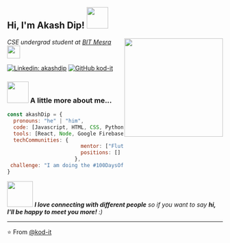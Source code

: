 <h2> Hi, I'm Akash Dip! <img src="https://media.giphy.com/media/zJ3V6Ot51H8Y0/giphy.gif" width="50"></h2>
<img align='right' src="https://media.giphy.com/media/ZDTbix65Me1YDNLDF3/giphy.gif" width="230">
<p><em>CSE undergrad student at <a href="http://www.bitmesra.ac.in">BIT Mesra</a><img src="https://media.giphy.com/media/fYSnHlufseco8Fh93Z/giphy.gif" width="30"></em></p>

[![Linkedin: akashdip](https://img.shields.io/badge/-akashdip-blue?style=flat-square&logo=Linkedin&logoColor=white&link=https://www.linkedin.com/in/akashdip/)](https://www.linkedin.com/in/akashdip/)
[![GitHub kod-it](https://img.shields.io/github/followers/kod-it?label=follow&style=social)](https://github.com/kod-it)


### <img src="https://media.giphy.com/media/juua9i2c2fA0AIp2iq/giphy.gif" width="50"> A little more about me...  

```javascript
const akashDip = {
  pronouns: "he" | "him",
  code: [Javascript, HTML, CSS, Python, Java],
  tools: [React, Node, Google Firebase],
  techCommunities: {
                        mentor: ["Flutter Felicitator", "Winter of Code '21"],
                        positions: []
                      },
 challenge: "I am doing the #100DaysOfCode challenge focused on DSA"
}
```

<img src="https://media.giphy.com/media/GbxZdp9V9TojWhTFeK/giphy.gif" width="60"> <em><b>I love connecting with different people</b> so if you want to say <b>hi, I'll be happy to meet you more!</b> :)</em>

---

⭐️ From [@kod-it](https://github.com/kod-it)
